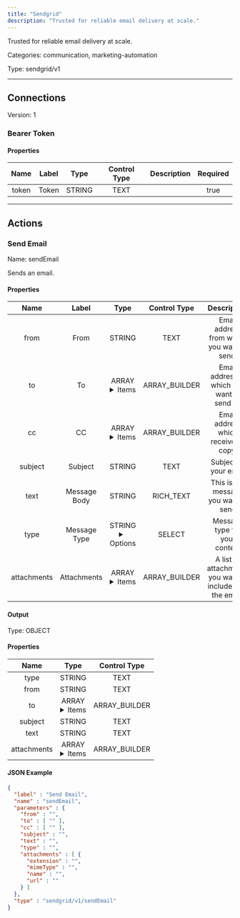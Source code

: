 ```yaml
---
title: "Sendgrid"
description: "Trusted for reliable email delivery at scale."
---
```


Trusted for reliable email delivery at scale.


Categories: communication, marketing-automation


Type: sendgrid/v1

<hr />



## Connections

Version: 1


### Bearer Token

#### Properties

|      Name       |      Label     |     Type     |    Control Type     |     Description     | Required |
|:---------------:|:--------------:|:------------:|:-------------------:|:-------------------:|:--------:|
| token | Token | STRING | TEXT |  | true |





<hr />



## Actions


### Send Email
Name: sendEmail

Sends an email.

#### Properties

|      Name       |      Label     |     Type     |    Control Type     |     Description     | Required |
|:---------------:|:--------------:|:------------:|:-------------------:|:-------------------:|:--------:|
| from | From | STRING | TEXT | Email address from which you want to send. | true |
| to | To | ARRAY <details> <summary> Items </summary> [STRING] </details> | ARRAY_BUILDER | Email addresses which you want to send to. | true |
| cc | CC | ARRAY <details> <summary> Items </summary> [STRING] </details> | ARRAY_BUILDER | Email address which receives a copy. | false |
| subject | Subject | STRING | TEXT | Subject of your email | true |
| text | Message Body | STRING | RICH_TEXT | This is the message you want to send | true |
| type | Message Type | STRING <details> <summary> Options </summary> text/plain, text/html </details> | SELECT | Message type for your content | true |
| attachments | Attachments | ARRAY <details> <summary> Items </summary> [FILE_ENTRY] </details> | ARRAY_BUILDER | A list of attachments you want to include with the email. | false |


#### Output



Type: OBJECT


#### Properties

|     Name     |     Type     |    Control Type     |
|:------------:|:------------:|:-------------------:|
| type | STRING | TEXT |
| from | STRING | TEXT |
| to | ARRAY <details> <summary> Items </summary> [STRING] </details> | ARRAY_BUILDER |
| subject | STRING | TEXT |
| text | STRING | TEXT |
| attachments | ARRAY <details> <summary> Items </summary> [FILE_ENTRY] </details> | ARRAY_BUILDER |




#### JSON Example
```json
{
  "label" : "Send Email",
  "name" : "sendEmail",
  "parameters" : {
    "from" : "",
    "to" : [ "" ],
    "cc" : [ "" ],
    "subject" : "",
    "text" : "",
    "type" : "",
    "attachments" : [ {
      "extension" : "",
      "mimeType" : "",
      "name" : "",
      "url" : ""
    } ]
  },
  "type" : "sendgrid/v1/sendEmail"
}
```




